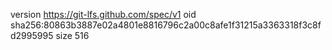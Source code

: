 version https://git-lfs.github.com/spec/v1
oid sha256:80863b3887e02a4801e8816796c2a00c8afe1f31215a3363318f3c8fd2995995
size 516
